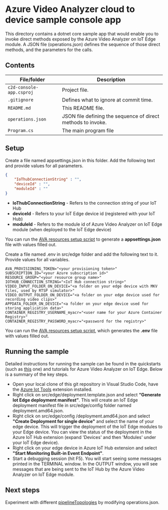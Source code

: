 # Azure Video Analyzer cloud to device sample console app

This directory contains a dotnet core sample app that would enable you to invoke direct methods exposed by the Azure Video Analyzer on IoT Edge module. A JSON file (operations.json) defines the sequence of those direct methods, and the parameters for the calls.

## Contents

| File/folder             | Description                                                   |
|-------------------------|---------------------------------------------------------------|
| `c2d-console-app.csproj`| Project file.                                                 |
| `.gitignore`            | Defines what to ignore at commit time.                        |
| `README.md`             | This README file.                                             |
| `operations.json`       | JSON file defining the sequence of direct methods to invoke.  |
| `Program.cs`            | The main program file                                         |

## Setup

Create a file named appsettings.json in this folder. Add the following text and provide values for all parameters.

```JSON
{
    "IoThubConnectionString" : "",
    "deviceId" : "",
    "moduleId" : ""
}
```

* **IoThubConnectionString** - Refers to the connection string of your IoT Hub
* **deviceId** - Refers to your IoT Edge device id (registered with your IoT Hub)
* **moduleId** - Refers to the module id of Azure Video Analyzer on IoT Edge module (when deployed to the IoT Edge device)

You can run the [AVA resources setup script](https://github.com/Azure/live-video-analytics/tree/master/edge/setup) to generate a **appsettings.json** file with values filled out.

Create a file named .env in src/edge folder and add the following text to it. Provide values for all variables.

```env
AVA_PROVISIONING_TOKEN="<your provisioning token>"
SUBSCRIPTION_ID="<your Azure subscription id>"
RESOURCE_GROUP="<your resource group name>"
IOTHUB_CONNECTION_STRING="<IoT Hub connection string>"
VIDEO_INPUT_FOLDER_ON_DEVICE="<a folder on your edge device with MKV files, used by RTSP simulator>"
VIDEO_OUTPUT_FOLDER_ON_DEVICE="<a folder on your edge device used for recording video clips>"
APPDATA_FOLDER_ON_DEVICE="<a folder on your edge device used for storing application data>"
CONTAINER_REGISTRY_USERNAME_myacr="<user name for your Azure Container Registry>"
CONTAINER_REGISTRY_PASSWORD_myacr="<password for the registry>"
```

You can run the [AVA resources setup script](https://github.com/Azure/live-video-analytics/tree/master/edge/setup), which generates the **.env** file with values filled out.

## Running the sample

Detailed instructions for running the sample can be found in the quickstarts (such as [this](https://docs.microsoft.com/azure/media-services/live-video-analytics-edge/detect-motion-emit-events-quickstart) one) and tutorials for Azure Video Analyzer on IoT Edge. Below is a summary of the key steps.

* Open your local clone of this git repository in Visual Studio Code, have the [Azure Iot Tools](https://marketplace.visualstudio.com/items?itemName=vsciot-vscode.azure-iot-tools) extension installed. 
* Right click on src/edge/deployment.template.json and select **“Generate Iot Edge deployment manifest”**. This will create an IoT Edge deployment manifest file in src/edge/config folder named deployment.amd64.json.
* Right click on src/edge/config /deployment.amd64.json and select **"Create Deployment for single device"** and select the name of your edge device. This will trigger the deployment of the IoT Edge modules to your Edge device. You can view the status of the deployment in the Azure IoT Hub extension (expand 'Devices' and then 'Modules' under your IoT Edge device).
* Right click on your edge device in Azure IoT Hub extension and select **"Start Monitoring Built-in Event Endpoint"**.
* Start a debugging session (hit F5). You will start seeing some messages printed in the TERMINAL window. In the OUTPUT window, you will see messages that are being sent to the IoT Hub by the Azure Video Analyzer on IoT Edge module.

## Next steps

Experiment with different [pipelineTopologies](https://docs.microsoft.com/azure/media-services/live-video-analytics-edge/media-graph-concept#media-graph-topologies-and-instances) by modifying operations.json.
